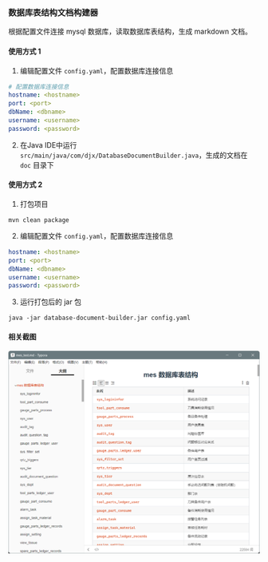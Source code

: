 ### 数据库表结构文档构建器

根据配置文件连接 mysql 数据库，读取数据库表结构，生成 markdown 文档。

#### 使用方式 1

1. 编辑配置文件 `config.yaml`，配置数据库连接信息

```yaml
# 配置数据库连接信息
hostname: <hostname>
port: <port>
dbName: <dbname>
username: <username>
password: <password>
```

2. 在Java IDE中运行 `src/main/java/com/djx/DatabaseDocumentBuilder.java`，生成的文档在 `doc` 目录下

#### 使用方式 2

1. 打包项目

```shell
mvn clean package
```

2. 编辑配置文件 `config.yaml`，配置数据库连接信息

```yaml
hostname: <hostname>
port: <port>
dbName: <dbname>
username: <username>
password: <password>
```

3. 运行打包后的 jar 包

```shell 
java -jar database-document-builder.jar config.yaml
```

#### 相关截图

![image-20230701160109545](https://raw.githubusercontent.com/JasonDong97/blog_pics/master/posts/image-20230701160109545.png)
